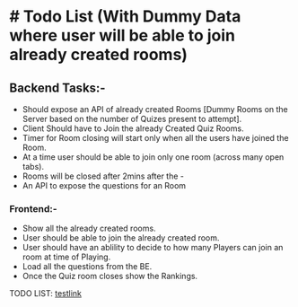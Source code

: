 # # Todo List (With Dummy Data where user will be able to join already created rooms)

## Backend Tasks:-

- Should expose an API of already created Rooms [Dummy Rooms on the Server based on the number of Quizes present to attempt].  
- Client Should have to Join the already Created Quiz Rooms.
 -   Timer for Room closing will start only when all the users have joined the Room.
 -   At a time user should be able to join only one room (across many open tabs).
 -   Rooms will be closed after 2mins after the - 
- An API to expose the questions for an Room

### Frontend:-

- Show all the already created rooms.
- User should be able to join the already created room.
- User should have an ablility to decide to how many Players can join an room at time of Playing.
- Load all the questions from the BE.
- Once the Quiz room closes show the Rankings.

TODO LIST: [testlink](./TODOLIST.md)
